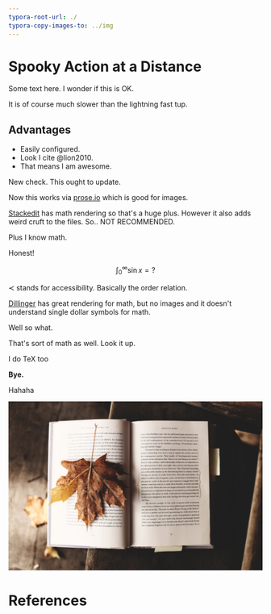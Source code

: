 ```yaml
---
typora-root-url: ./
typora-copy-images-to: ../img
---
```


# Spooky Action at a Distance

Some text here. I wonder if this is OK.

It is of course much slower than the lightning fast tup.


## Advantages

* Easily configured.
* Look I cite @lion2010.
* That means I am awesome.

New check. This ought to update.

Now this works via [prose.io](http://prose.io) which is good for images.

[Stackedit](https://stackedit.io) has math rendering so that's a huge plus.
However it also adds weird cruft to the files. So.. NOT RECOMMENDED.

Plus I know math.

Honest!

$$\int_0^\infty\sin{x} = ?$$

$\prec$ stands for accessibility. Basically the order relation.

[Dillinger](https://dillinger.io/) has great rendering for math, but no images and it doesn't understand single dollar symbols for math.

Well so what.

That's sort of math as well.
Look it up.

I do TeX too

**Bye.**

Hahaha

![Photo by Ksenia Makagonova on Unsplash](../img/ksenia-makagonova-229007.jpg)

# References